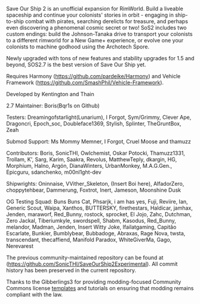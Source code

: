 Save Our Ship 2 is an unofficial expansion for RimWorld. Build a liveable spaceship and continue your colonists' stories in orbit - engaging in ship-to-ship combat with pirates, searching derelicts for treasure, and perhaps even discovering a phenomenal cosmic secret or two! SoS2 includes two custom endings: build the Johnson-Tanaka drive to transport your colonists to a different rimworld for a New Game+ experience, or evolve one your colonists to machine godhood using the Archotech Spore.

Newly upgraded with tons of new features and stability upgrades for 1.5 and beyond, SOS2.7 is the best version of Save Our Ship yet.

Requires Harmony (https://github.com/pardeike/Harmony) and Vehicle Framework (https://github.com/SmashPhil/Vehicle-Framework).

Developed by Kentington and Thain

2.7 Maintainer: Boris(Bqr1s on Github)

Testers: Dreamingofstarlight(Lunarium), I Forgot, Sym/Grimmy, Clever Ape, Dragoncri, Epoch_soc, Doubleface1369, Stylish, Splinter, TheGruntBox, Zeah

Submod Support: Ms Mommy Memner, I Forgot, Cruel Moose and thamuzz

Contributors: Boris, SonicTHI, Owlchemist, Oskar Potocki, Thamuzz1331, Trollam, K', Sarg, Karim, Saakra, Revolus, MatthewTeply, dkargin, HG, Morphium, Halno, Argón, DianaWinters, UrbanMonkey, M.A.G.Gen., Epicguru, sdanchenko, m00nl1ght-dev

Shipwrights: Oninnaise, VVither_Skeleton, (Insert Boi here), AlfadorZero, choppytehbear, Dammerung, Foxtrot, Inert, Jameson, Moonshine Dusk

OG Testing Squad: Buns Buns Cat, Phsarjk, i am has yes, Fuji, Reviire, Ian, Generic Scout, Waipa, Xanthos, BUTTERSKY, firethestars, Haldicar, jamhax, Jenden, maraworf, Red_Bunny, rostock, sprocket, El Jojo, Zahc, Dutchman, Zero Jackal, Tiberiumkyle, swordspell, Shabm, Kasodus, Red_Bunny, melandor, Madman, Jenden, Insert Witty Joke, Ifailatgaming, Capitão Escarlate, Bunkier, Bumblybear, Bubbadoge, Abraxas, Rage Nova, twsta, transcendant, thecaffiend, Manifold Paradox, WhiteGiverMa, Gago, Nerevarest

The previous community-maintained repository can be found at (https://github.com/SonicTHI/SaveOurShip2Experimental). All commit history has been preserved in the current repository.

Thanks to the Gibberlings3 for providing modding-focused Community Commons license [templates](https://github.com/Gibberlings3/GitHub-Templates) and tutorials on ensuring that modding remains compliant with the law.
